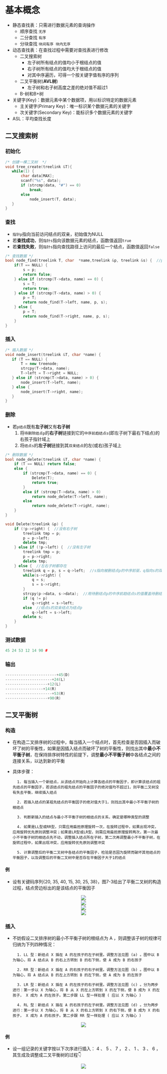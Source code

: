 # 基本概念
- 静态查找表：只需进行数据元素的查询操作
    - 顺序查找 `无序`
    - 二分查找 `有序`
    - 分块查找 `块间有序 块内无序`
- 动态查找表：在查找过程中需要对查找表进行修改
    - 二叉搜索树
        - 左子树所有结点的值均小于根结点的值
        - 右子树所有结点的值均大于根结点的值
        - 对其中序遍历，可得一个按关键字值有序的序列
    - 二叉平衡树(**AVL树**)
        - 左子树和右子树高度之差的绝对值不超过1
    - B-树和B+树
- 关键字(Key)：数据元素中某个数据项，用以标识特定的数据元素
    - 主关键字(Primary Key)：唯一标识某个数据元素的关键字
    - 次关键字(Secondary Key)：能标识多个数据元素的关键字
- ASL：平均查找长度

## 二叉搜索树
### 初始化
```cpp
/* 创建一棵二叉树  */
void tree_create(treelink &T){
   while(1) {
       char data[MAX];
       scanf("%s", data);
       if (strcmp(data, "#") == 0)
           break;
       else
           node_insert(T, data);
   }
}
```
### 查找
- `指针p`指向当前访问结点的双亲，初始值为NULL
- 若**查找成功**，则`指针s`指向该数据元素的结点，函数值返回`true`
- 若**查找失败**，则`指针s`指向查找路径上访问的最后一个结点，函数值返回`false`
```cpp
/* 查找数据 */
bool node_find(treelink T, char  *name,treelink &p, treelink &s) {  //p为父结点 s为子结点
    if(T == NULL) {
        s = p;
        return false;
    } else if (strcmp(T->data, name) == 0) {
        s = T;
        return true;
    } else if (strcmp(T->data, name) > 0) {
        p = T;
        return node_find(T->left, name, p, s);
    } else {
        p = T;
        return node_find(T->right, name, p, s);
    }
}
```
### 插入
```cpp
/* 插入数据 */
void node_insert(treelink &T, char *name) {
   if (T == NULL) {
       T = new treenode;
       strcpy(T->data, name);
       T->left = T->right = NULL;
   } else if (strcmp(T->data, name) > 0) {
       node_insert(T->left, name);
   } else {
       node_insert(T->right, name);
   }
}
```
### 删除
- 若`p结点`既有**左子树**又有**右子树**
    1. 将`待删除结点p`的**右子树**链接到它的`中序前趋结点s`(即左子树下最右下结点)的右孩子指针域上
    2. 将`结点s`的**左子树**链接到其`双亲结点`的左(或右)孩子域上
```cpp
/* 删除数据 */
bool node_delete(treelink &T, char *name) {
    if (T == NULL) return false;
    else {
        if (strcmp(T->data, name) == 0) {
            Delete(T);
            return true;
        }
        else if (strcmp(T->data, name) > 0)
            return node_delete(T->left, name);
        else
            return node_delete(T->right, name);
    }
}

void Delete(treelink &p) {
    if (!p->right) {  //没有右子树
        treelink tmp = p;
        p = p->left;
        delete tmp;
    } else if (!p->left) {  //没有左子树
        treelink tmp = p;
        p = p->right;
        delete tmp;
    } else {  //左右子树都存在
        treelink q = p, s = q->left;  //s指向被删结点p的中序前驱，q指向s的双亲
        while(s->right) {
            q = s;
            s = s->right;
        }
        strcpy(p->data, s->data);  //用待删结点p的中序前趋结点s的值覆盖待删结点的值
        if (q != p)
            q->right = s->left;
        else  //结点s的双亲结点为结点p
            q->left = s->left;
        delete s;
    }
}
```
### 测试数据
```cpp
45 24 53 12 14 90 #
```
### 输出
```cpp
-----------------------+45(D)
---------------------+24(L)
-------------------+12(L)
-----------------+14(R)
---------------------+53(R)
-------------------+90(R)
```
## 二叉平衡树
### 构造
- 在构造二叉排序树的过程中，每当插入一个结点时，首先检查是否因插入而破坏了树的平衡性，如果是因插入结点而破坏了树的平衡性，则找出其中**最小不平衡子树**，在保持排序树特性的前提下，调整**最小不平衡子树**中各结点之间的连接关系，以达到新的平衡 
- 具体步骤：

        1. 每当插入一个新结点，从该结点开始向上计算各结点的平衡因子，即计算该结点的祖先结点的平衡因子，若该结点的祖先结点的平衡因子的绝对值均不超过1，则平衡二叉树没有失去平衡，继续插入结点

        2. 若插入结点的某祖先结点的平衡因子的绝对值大于1，则找出其中最小不平衡子树的根结点

        3. 判断新插入的结点与最小不平衡子树的根结点的关系，确定是哪种类型的调整

        4. 如果是LL型或RR型，只需应用扁担原理旋转一次，在旋转过程中，如果出现冲突，应用旋转优先原则调整冲突；如果是LR型或LR型，则需应用扁担原理旋转两次，第一次最小不平衡子树的根结点先不动，调整插入结点所在子树，第二次再调整最小不平衡子树，在旋转过程中，如果出现冲突，应用旋转优先原则调整冲突

        5. 计算调整后的平衡二叉树中各结点的平衡因子，检验是否因为旋转而破坏其他结点的平衡因子，以及调整后的平衡二叉树中是否存在平衡因子大于1的结点

#### 例
- 设有关键码序列{20, 35, 40, 15, 30, 25, 38}，图7-3给出了平衡二叉树的构造过程，结点旁边标出的是该结点的平衡因子
<div align="center"> <img src="https://git.acwing.com/ZagY/learn-data-structures/-/raw/main/Search/images/3.bmp" /> </div>
<div align="center"> <img src="https://git.acwing.com/ZagY/learn-data-structures/-/raw/main/Search/images/4.jpg" /> </div>
<div align="center"> <img src="https://git.acwing.com/ZagY/learn-data-structures/-/raw/main/Search/images/5.bmp" /> </div>
<div align="center"> <img src="https://git.acwing.com/ZagY/learn-data-structures/-/raw/main/Search/images/6.bmp" /> </div>

### 插入
- 不妨假设二叉排序树的最小不平衡子树的根结点为 A ，则调整该子树的规律可归纳为下列四种情况：

        1. LL 型：新结点 X 插在 A 的左孩子的左子树里。调整方法见图 (a) 。图中以 B 为轴心，将 A 结点从 B 的右上方转到 B 的右下侧，使 A 成为 B 的右孩子

        2. RR 型：新结点 X 插在 A 的右孩子的右子树里。调整方法见图 (b) 。图中以 B 为轴心，将 A 结点从 B 的左上方转到 B 的左下侧，使 A 成为 B 的左孩子

        3. LR 型：新结点 X 插在 A 的左孩子的右子树里。调整方法见图 (c) 。分为两步进行：第一步以 X 为轴心，将 B 从 X 的左上方转到 X 的左下侧，使 B 成为 X 的左孩子， X 成为 A 的左孩子。第二步跟 LL 型一样处理 ( 应以 X 为轴心 )
        
        4. RL 型：新结点 X 插在 A 的右孩子的左子树里。调整方法见图 (d) 。分为两步进行：第一步以 X 为轴心，将 B 从 X 的右上方转到 X 的右下侧，使 B 成为 X 的右孩子， X 成为 A 的右孩子。第二步跟 RR 型一样处理 ( 应以 X 为轴心 )

<div align="center"> <img src="https://git.acwing.com/ZagY/learn-data-structures/-/raw/main/Search/images/1.png" /> </div>

#### 例
- 设一组记录的关键字按以下次序进行插入： 4 、 5 、 7 ， 2 、 1 、 3 、 6 ，其生成及调整成二叉平衡树的过程👇
<div align="center"> <img src="https://git.acwing.com/ZagY/learn-data-structures/-/raw/main/Search/images/2.png" /> </div>

